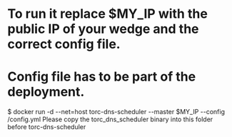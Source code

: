 # To run it replace $MY_IP with the public IP of your wedge and the correct config file.
# Config file has to be part of the deployment.

$ docker run -d --net=host torc-dns-scheduler --master $MY_IP --config /config.yml
Please copy the torc_dns_scheduler binary into this folder before torc-dns-scheduler
